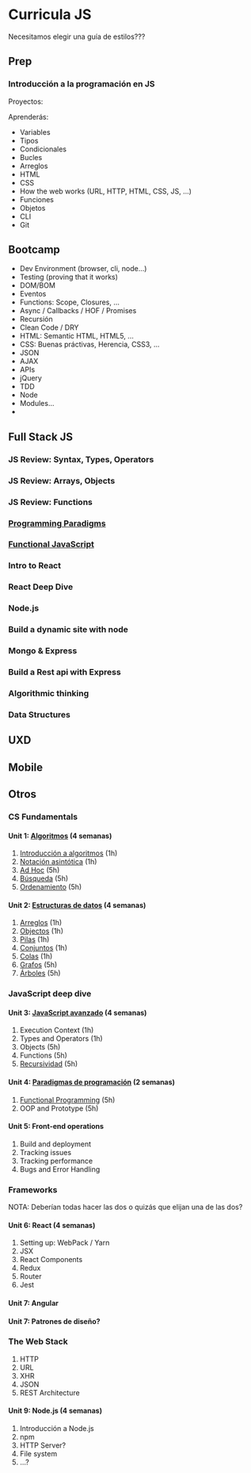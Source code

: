 # Curricula JS

Necesitamos elegir una guía de estilos???

## Prep

### Introducción a la programación en JS

Proyectos:

Aprenderás:

* Variables
* Tipos
* Condicionales
* Bucles
* Arreglos
* HTML
* CSS
* How the web works (URL, HTTP, HTML, CSS, JS, ...)
* Funciones
* Objetos
* CLI
* Git

## Bootcamp

* Dev Environment (browser, cli, node...)
* Testing (proving that it works)
* DOM/BOM
* Eventos
* Functions: Scope, Closures, ...
* Async / Callbacks / HOF / Promises
* Recursión
* Clean Code / DRY
* HTML: Semantic HTML, HTML5, ...
* CSS: Buenas práctivas, Herencia, CSS3, ...
* JSON
* AJAX
* APIs
* jQuery
* TDD
* Node
* Modules...
*

## Full Stack JS

### JS Review: Syntax, Types, Operators
### JS Review: Arrays, Objects
### JS Review: Functions


### [Programming Paradigms](#)

### [Functional JavaScript](#)



### Intro to React
### React Deep Dive



### Node.js
### Build a dynamic site with node
### Mongo & Express
### Build a Rest api with Express



### Algorithmic thinking
### Data Structures

## UXD
## Mobile
## Otros


















### CS Fundamentals

#### Unit 1: [Algoritmos](src/algoritmos) (4 semanas)

1. [Introducción a algoritmos](src/algoritmos/intro) (1h)
2. [Notación asintótica](src/algoritmos/big-o) (1h)
3. [Ad Hoc](src/algoritmos/adhoc) (5h)
4. [Búsqueda](src/algoritmos/search) (5h)
5. [Ordenamiento](src/algoritmos/sort) (5h)

#### Unit 2: [Estructuras de datos](src/estructuras-de-datos) (4 semanas)

1. [Arreglos](src/estructuras-de-datos/arrays) (1h)
2. [Objectos](src/estructuras-de-datos/hashes) (1h)
3. [Pilas](src/estructuras-de-datos/stacks) (1h)
4. [Conjuntos](src/estructuras-de-datos/sets) (1h)
5. [Colas](src/estructuras-de-datos/queues) (1h)
6. [Grafos](src/estructuras-de-datos/graphs) (5h)
7. [Árboles](src/estructuras-de-datos/trees) (5h)

### JavaScript deep dive

#### Unit 3: [JavaScript avanzado](src/js-avanzado) (4 semanas)

1. Execution Context (1h)
2. Types and Operators (1h)
3. Objects (5h)
4. Functions (5h)
5. [Recursividad](src/js-avanzado/recursividad) (5h)

#### Unit 4: [Paradigmas de programación](src/paradigmas) (2 semanas)

1. [Functional Programming](src/js-avanzado/functional-programming) (5h)
2. OOP and Prototype (5h)

#### Unit 5: Front-end operations

1. Build and deployment
2. Tracking issues
3. Tracking performance
4. Bugs and Error Handling

### Frameworks

NOTA: Deberían todas hacer las dos o quizás que elijan una de las dos?

#### Unit 6: React (4 semanas)

1. Setting up: WebPack / Yarn
2. JSX
3. React Components
4. Redux
5. Router
6. Jest

#### Unit 7: Angular

#### Unit 7: Patrones de diseño?

### The Web Stack

1. HTTP
2. URL
3. XHR
4. JSON
5. REST Architecture

#### Unit 9: Node.js (4 semanas)

1. Introducción a Node.js
2. npm
3. HTTP Server?
4. File system
6. ...?
